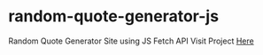 # random-quote-generator-js
Random Quote Generator Site using JS Fetch API
Visit Project [Here](https://rohan-kiratsata.github.io/random-quote-generator-js/)
